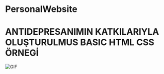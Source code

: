 # PersonalWebsite

<h1>ANTIDEPRESANIMIN KATKILARIYLA OLUŞTURULMUS BASIC HTML CSS ÖRNEGİ</h1>

![GIF]("C:\Users\anarchy\Desktop\coding\PersonalWebsite\img\ezgif.com-speed.gif")
